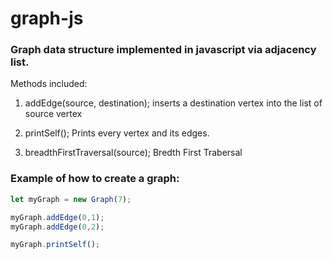 # graph-js
### Graph data structure implemented in javascript via adjacency list.

Methods included:

1. addEdge(source, destination);
inserts a destination vertex into the list of source vertex

1. printSelf();
Prints every vertex and its edges.

1. breadthFirstTraversal(source);
Bredth First Trabersal


### Example of how to create a graph:

```javascript
let myGraph = new Graph(7);

myGraph.addEdge(0,1);
myGraph.addEdge(0,2);

myGraph.printSelf();
```